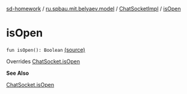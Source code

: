 [sd-homework](../../index.md) / [ru.spbau.mit.belyaev.model](../index.md) / [ChatSocketImpl](index.md) / [isOpen](.)

# isOpen

`fun isOpen(): Boolean` [(source)](https://github.com/StasBel/sd-homework/blob/InstantMessenger/src/main/kotlin/ru/spbau/mit/belyaev/model/WriterImpl.kt#L27)

Overrides [ChatSocket.isOpen](../-chat-socket/is-open.md)

**See Also**

[ChatSocket.isOpen](../-chat-socket/is-open.md)

